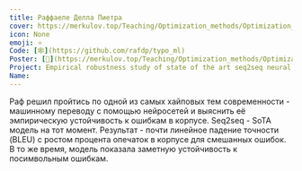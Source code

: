 ```yaml
---
title: Раффаеле Делла Пиетра
cover: https://merkulov.top/Teaching/Optimization_methods/Optimization_methods__/Лучшие_проекты_по_оптимизации_2019/Раффаеле_Делла_Пиетра/raf.png
icon: None
emoji: ⭐
Code: [🕸](https://github.com/rafdp/typo_ml)
Poster: [📎](https://merkulov.top/Teaching/Optimization_methods/Optimization_methods__/Лучшие_проекты_по_оптимизации_2019/Раффаеле_Делла_Пиетра/raf.pdf)
Project: Empirical robustness study of state of the art seq2seq neural network for machine translation
Name: 
---
```


Раф решил пройтись по одной из самых хайповых тем современности - машинному переводу с помощью нейросетей и выяснить её эмпирическую устойчивость к ошибкам в корпусе. Seq2seq - SoTA модель на тот момент. Результат - почти линейное падение точности (BLEU) с ростом процента опечаток в корпусе для смешанных ошибок. В то же время, модель показала заметную устойчивость к посимвольным ошибкам.
